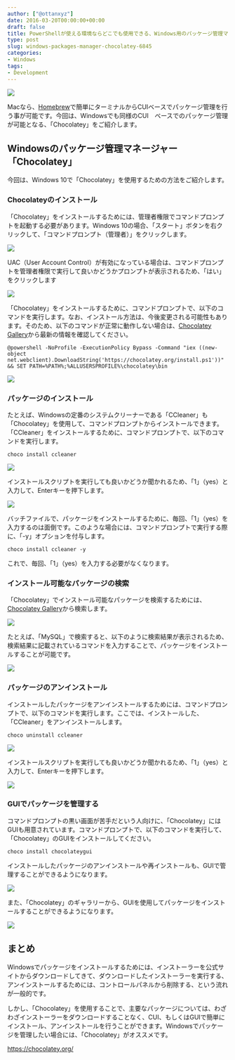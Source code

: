 ```yaml
---
author: ["@ottanxyz"]
date: 2016-03-20T00:00:00+00:00
draft: false
title: PowerShellが使える環境ならどこでも使用できる、Windows用のパッケージ管理マネージャー「Chocolatey」
type: post
slug: windows-packages-manager-chocolatey-6845
categories:
- Windows
tags:
- Development
---
```


![](160320-56ee136311e8e.png)






Macなら、[Homebrew](https://brew.sh/index_ja.html)で簡単にターミナルからCUIベースでパッケージ管理を行う事が可能です。今回は、Windowsでも同様のCUI　ベースでのパッケージ管理が可能となる、「Chocolatey」をご紹介します。





## Windowsのパッケージ管理マネージャー「Chocolatey」





今回は、Windows 10で「Chocolatey」を使用するための方法をご紹介します。





### Chocolateyのインストール





「Chocolatey」をインストールするためには、管理者権限でコマンドプロンプトを起動する必要があります。Windows 10の場合、「スタート」ボタンを右クリックして、「コマンドプロンプト（管理者）」をクリックします。





![](160320-56ee1364aa033.png)






UAC（User Account Control）が有効になっている場合は、コマンドプロンプトを管理者権限で実行して良いかどうかプロンプトが表示されるため、「はい」をクリックします





![](160320-56ee1367846ca.png)






「Chocolatey」をインストールするために、コマンドプロンプトで、以下のコマンドを実行します。なお、インストール方法は、今後変更される可能性もあります。そのため、以下のコマンドが正常に動作しない場合は、[Chocolatey Gallery](https://chocolatey.org/)から最新の情報を確認してください。




    
    @powershell -NoProfile -ExecutionPolicy Bypass -Command "iex ((new-object net.webclient).DownloadString('https://chocolatey.org/install.ps1'))" && SET PATH=%PATH%;%ALLUSERSPROFILE%\chocolatey\bin





![](160320-56ee1368777c9.png)






### パッケージのインストール





たとえば、Windowsの定番のシステムクリーナーである「CCleaner」も「Chocolatey」を使用して、コマンドプロンプトからインストールできます。「CCleaner」をインストールするために、コマンドプロンプトで、以下のコマンドを実行します。




    
    choco install ccleaner





![](160320-56ee136b60ca8.png)






インストールスクリプトを実行しても良いかどうか聞かれるため、「1」（yes）と入力して、Enterキーを押下します。





![](160320-56ee136d90296.png)






バッチファイルで、パッケージをインストールするために、毎回、「1」（yes）を入力するのは面倒です。このような場合には、コマンドプロンプトで実行する際に、「-y」オプションを付与します。




    
    choco install ccleaner -y





これで、毎回、「1」（yes）を入力する必要がなくなります。





### インストール可能なパッケージの検索





「Chocolatey」でインストール可能なパッケージを検索するためには、[Chocolatey Gallery](https://chocolatey.org/)から検索します。





![](160320-56ee1370b9eb2.png)






たとえば、「MySQL」で検索すると、以下のように検索結果が表示されるため、検索結果に記載されているコマンドを入力することで、パッケージをインストールすることが可能です。





![](160320-56ee13741dae0.png)






### パッケージのアンインストール





インストールしたパッケージをアンインストールするためには、コマンドプロンプトで、以下のコマンドを実行します。ここでは、インストールした、「CCleaner」をアンインストールします。




    
    choco uninstall ccleaner





![](160320-56ee13784fbde.png)






インストールスクリプトを実行しても良いかどうか聞かれるため、「1」（yes）と入力して、Enterキーを押下します。





![](160320-56ee137a749d2.png)






### GUIでパッケージを管理する





コマンドプロンプトの黒い画面が苦手だという人向けに、「Chocolatey」にはGUIも用意されています。コマンドプロンプトで、以下のコマンドを実行して、「Chocolatey」のGUIをインストールしてください。




    
    choco install chocolateygui





インストールしたパッケージのアンインストールや再インストールも、GUIで管理することができるようになります。





![](160320-56ee1619a0edf.png)






また、「Chocolatey」のギャラリーから、GUIを使用してパッケージをインストールすることができるようになります。





![](160320-56ee1627bf3f6.png)






## まとめ





Windowsでパッケージをインストールするためには、インストーラーを公式サイトからダウンロードしてきて、ダウンロードしたインストーラーを実行する、アンインストールするためには、コントロールパネルから削除する、という流れが一般的です。





しかし、「Chocolatey」を使用することで、主要なパッケージについては、わざわざインストーラーをダウンロードすることなく、CUI、もしくはGUIで簡単にインストール、アンインストールを行うことができます。Windowsでパッケージを管理したい場合には、「Chocolatey」がオススメです。



https://chocolatey.org/
